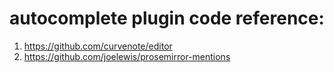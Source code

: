 # autocomplete plugin code reference: 

1. https://github.com/curvenote/editor
2. https://github.com/joelewis/prosemirror-mentions


